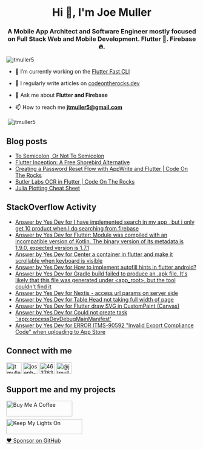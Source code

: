 <h1 align="center">Hi 👋, I'm Joe Muller</h1>
<h3 align="center">A Mobile App Architect and Software Engineer mostly focused on Full Stack Web and Mobile Development. Flutter 💙. Firebase 🔥.</h3>

<p align="left"> <img src="https://komarev.com/ghpvc/?username=jtmuller5&label=Profile%20views&color=0e75b6&style=flat" alt="jtmuller5" /> </p>

- 🔭 I’m currently working on the [Flutter Fast CLI](https://pub.dev/packages/flutter_fast_cli)

- 📝 I regularly write articles on [codeontherocks.dev](https://codeontherocks.dev/blog)

- 💬 Ask me about **Flutter and Firebase**

- 📫 How to reach me **jtmuller5@gmail.com**
<p>&nbsp;<img align="center" src="https://github-readme-stats.vercel.app/api?username=jtmuller5&show_icons=true&locale=en" alt="jtmuller5" /></p>


## Blog posts
<!-- MEDIUM-STORY-LIST:START -->
- [To Semicolon, Or Not To Semicolon](https://jtmuller5.medium.com/to-semicolon-or-not-to-semicolon-e095d74be5dc?source=rss-832e1120db1f------2)
- [Flutter Inception: A Free Shorebird Alternative](https://jtmuller5.medium.com/flutter-inception-18e2e8217fb?source=rss-832e1120db1f------2)
- [Creating a Password Reset Flow with AppWrite and Flutter | Code On The Rocks](https://jtmuller5.medium.com/creating-a-password-reset-flow-with-appwrite-and-flutter-code-on-the-rocks-9db556be3cb7?source=rss-832e1120db1f------2)
- [Butler Labs OCR in Flutter | Code On The Rocks](https://jtmuller5.medium.com/butler-labs-ocr-in-flutter-code-on-the-rocks-423518f2713a?source=rss-832e1120db1f------2)
- [Julia Plotting Cheat Sheet](https://jtmuller5.medium.com/julia-plotting-cheat-sheet-fc67086f8c17?source=rss-832e1120db1f------2)
<!-- MEDIUM-STORY-LIST:END -->

## StackOverflow Activity
<!-- STACKOVERFLOW:START -->
- [Answer by Yes Dev for I have implemented search in my app , but i only get 10 product when I do searching from firebase](https://stackoverflow.com/questions/78525166/i-have-implemented-search-in-my-app-but-i-only-get-10-product-when-i-do-search/78525375#78525375)
- [Answer by Yes Dev for Flutter: Module was compiled with an incompatible version of Kotlin. The binary version of its metadata is 1.9.0, expected version is 1.7.1](https://stackoverflow.com/questions/78522915/flutter-module-was-compiled-with-an-incompatible-version-of-kotlin-the-binary/78523039#78523039)
- [Answer by Yes Dev for Center a container in flutter and make it scrollable when keyboard is visible](https://stackoverflow.com/questions/78522894/center-a-container-in-flutter-and-make-it-scrollable-when-keyboard-is-visible/78522976#78522976)
- [Answer by Yes Dev for How to implement autofill hints in flutter android?](https://stackoverflow.com/questions/78522884/how-to-implement-autofill-hints-in-flutter-android/78522959#78522959)
- [Answer by Yes Dev for Gradle build failed to produce an .apk file. It&#39;s likely that this file was generated under &lt;app_root&gt;, but the tool couldn&#39;t find it](https://stackoverflow.com/questions/78522841/gradle-build-failed-to-produce-an-apk-file-its-likely-that-this-file-was-gene/78522889#78522889)
- [Answer by Yes Dev for Nextjs - access url params on server side](https://stackoverflow.com/questions/68518694/nextjs-access-url-params-on-server-side/78518423#78518423)
- [Answer by Yes Dev for Table Head not taking full width of page](https://stackoverflow.com/questions/56442479/table-head-not-taking-full-width-of-page/78514596#78514596)
- [Answer by Yes Dev for Flutter draw SVG in CustomPaint &lpar;Canvas&rpar;](https://stackoverflow.com/questions/57874374/flutter-draw-svg-in-custompaint-canvas/78509010#78509010)
- [Answer by Yes Dev for Could not create task &#39;:app:processDevDebugMainManifest&#39;](https://stackoverflow.com/questions/76376539/could-not-create-task-appprocessdevdebugmainmanifest/78501344#78501344)
- [Answer by Yes Dev for ERROR ITMS-90592 &quot;Invalid Export Compliance Code&quot; when uploading to App Store](https://stackoverflow.com/questions/53326492/error-itms-90592-invalid-export-compliance-code-when-uploading-to-app-store/78501188#78501188)
<!-- STACKOVERFLOW:END -->

## Connect with me
<p align="left">
<a href="https://twitter.com/codd_ontherocks" target="_blank"><img align="center" src="https://raw.githubusercontent.com/rahuldkjain/github-profile-readme-generator/master/src/images/icons/Social/twitter.svg" alt="jtmuller5" height="30" width="40" /></a>
<a href="https://linkedin.com/in/joseph-muller-iii-59671a10a" target="_blank"><img align="center" src="https://raw.githubusercontent.com/rahuldkjain/github-profile-readme-generator/master/src/images/icons/Social/linked-in-alt.svg" alt="joseph-muller-iii-59671a10a" height="30" width="40" /></a>
<a href="https://stackoverflow.com/users/12806961" target="_blank"><img align="center" src="https://raw.githubusercontent.com/rahuldkjain/github-profile-readme-generator/master/src/images/icons/Social/stack-overflow.svg" alt="4637638" height="30" width="40" /></a>
<a href="https://medium.com/@jtmuller5" target="_blank"><img align="center" src="https://raw.githubusercontent.com/rahuldkjain/github-profile-readme-generator/master/src/images/icons/Social/medium.svg" alt="@jtmuller5" height="30" width="40" /></a>
</p>

## Support me and my projects

<a href="https://buymeacoffee.com/mullr" target="_blank"><img align="left" src="https://cdn.buymeacoffee.com/buttons/default-orange.png" alt="Buy Me A Coffee" height="41" width="174"></a>
<br>
<br>

<a href="https://keepmylightson.xyz/support/joemuller" target="_blank"><img align="left" src="https://cdn.jsdelivr.net/gh/jtmuller5/strike/socials/Keep My Lights On BWY.png" alt="Keep My Lights On" height="40" width="200"></a>
<br>
<br>

[:heart: Sponsor on GitHub](https://github.com/sponsors/jtmuller5) 

